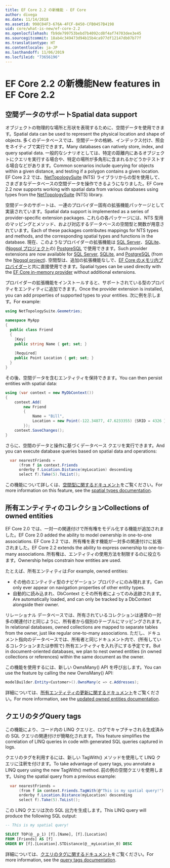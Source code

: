 ```yaml
---
title: EF Core 2.2 の新機能 - EF Core
author: divega
ms.date: 11/14/2018
ms.assetid: 998C04F3-676A-4FCF-8450-CFB0457B4198
uid: core/what-is-new/ef-core-2.2
ms.openlocfilehash: fb9de799753bebd7b4092cd8f4af74703dee3e45
ms.sourcegitcommit: 18ab4c349473d94b15b4ca977df12147db07b77f
ms.translationtype: HT
ms.contentlocale: ja-JP
ms.lasthandoff: 11/06/2019
ms.locfileid: "73656196"
---
```

# <a name="new-features-in-ef-core-22"></a><span data-ttu-id="6e2c5-102">EF Core 2.2 の新機能</span><span class="sxs-lookup"><span data-stu-id="6e2c5-102">New features in EF Core 2.2</span></span>

## <a name="spatial-data-support"></a><span data-ttu-id="6e2c5-103">空間データのサポート</span><span class="sxs-lookup"><span data-stu-id="6e2c5-103">Spatial data support</span></span>

<span data-ttu-id="6e2c5-104">オブジェクトの物理的な場所と形状を表現するために、空間データを使用できます。</span><span class="sxs-lookup"><span data-stu-id="6e2c5-104">Spatial data can be used to represent the physical location and shape of objects.</span></span>
<span data-ttu-id="6e2c5-105">多くのデータベースでは、空間データの格納、インデックス付け、照会をネイティブで実行できます。</span><span class="sxs-lookup"><span data-stu-id="6e2c5-105">Many databases can natively store, index, and query spatial data.</span></span>
<span data-ttu-id="6e2c5-106">一般的なシナリオとしては、特定の距離内にあるオブジェクトにクエリを実行する場合や、特定の場所が多角形に含まれるかどうかテストする場合などがあります。</span><span class="sxs-lookup"><span data-stu-id="6e2c5-106">Common scenarios include querying for objects within a given distance, and testing if a polygon contains a given location.</span></span>
<span data-ttu-id="6e2c5-107">EF Core 2.2 では、[NetTopologySuite](https://github.com/NetTopologySuite/NetTopologySuite) (NTS) ライブラリからの型を使用して、さまざまなデータベースの空間データを操作できるようになりました。</span><span class="sxs-lookup"><span data-stu-id="6e2c5-107">EF Core 2.2 now supports working with spatial data from various databases using types from the [NetTopologySuite](https://github.com/NetTopologySuite/NetTopologySuite) (NTS) library.</span></span>

<span data-ttu-id="6e2c5-108">空間データのサポートは、一連のプロバイダー固有の拡張機能パッケージとして実装されています。</span><span class="sxs-lookup"><span data-stu-id="6e2c5-108">Spatial data support is implemented as a series of provider-specific extension packages.</span></span>
<span data-ttu-id="6e2c5-109">これらの各パッケージには、NTS 型用のマッピングとメソッド、および対応するデータベースの空間型と関数が用意されています。</span><span class="sxs-lookup"><span data-stu-id="6e2c5-109">Each of these packages contributes mappings for NTS types and methods, and the corresponding spatial types and functions in the database.</span></span>
<span data-ttu-id="6e2c5-110">現在、このようなプロバイダーの拡張機能は [SQL Server](https://www.nuget.org/packages/Microsoft.EntityFrameworkCore.SqlServer.NetTopologySuite/)、[SQLite](https://www.nuget.org/packages/Microsoft.EntityFrameworkCore.Sqlite.NetTopologySuite/)、([Npgsql プロジェクト](https://www.npgsql.org/)の) [PostgreSQL](https://www.nuget.org/packages/Npgsql.EntityFrameworkCore.PostgreSQL.NetTopologySuite/) で使用できます。</span><span class="sxs-lookup"><span data-stu-id="6e2c5-110">Such provider extensions are now available for [SQL Server](https://www.nuget.org/packages/Microsoft.EntityFrameworkCore.SqlServer.NetTopologySuite/), [SQLite](https://www.nuget.org/packages/Microsoft.EntityFrameworkCore.Sqlite.NetTopologySuite/), and [PostgreSQL](https://www.nuget.org/packages/Npgsql.EntityFrameworkCore.PostgreSQL.NetTopologySuite/) (from the [Npgsql project](https://www.npgsql.org/)).</span></span>
<span data-ttu-id="6e2c5-111">空間型は、追加の拡張機能なしで、[EF Core のメモリ内プロバイダー](xref:core/providers/in-memory/index)と共に直接使用できます。</span><span class="sxs-lookup"><span data-stu-id="6e2c5-111">Spatial types can be used directly with the [EF Core in-memory provider](xref:core/providers/in-memory/index) without additional extensions.</span></span>

<span data-ttu-id="6e2c5-112">プロバイダーの拡張機能をインストールすると、サポートされている型のプロパティをエンティティに追加できます。</span><span class="sxs-lookup"><span data-stu-id="6e2c5-112">Once the provider extension is installed, you can add properties of supported types to your entities.</span></span> <span data-ttu-id="6e2c5-113">次に例を示します。</span><span class="sxs-lookup"><span data-stu-id="6e2c5-113">For example:</span></span>

``` csharp
using NetTopologySuite.Geometries;

namespace MyApp
{
  public class Friend
  {
    [Key]
    public string Name { get; set; }
  
    [Required]
    public Point Location { get; set; }
  }
}
```

<span data-ttu-id="6e2c5-114">その後、空間データを含むエンティティを保持できます。</span><span class="sxs-lookup"><span data-stu-id="6e2c5-114">You can then persist entities with spatial data:</span></span>

``` csharp
using (var context = new MyDbContext())
{
    context.Add(
        new Friend
        {
            Name = "Bill",
            Location = new Point(-122.34877, 47.6233355) {SRID = 4326 }
        });
    context.SaveChanges();
}
```

<span data-ttu-id="6e2c5-115">さらに、空間のデータと操作に基づくデータベース クエリを実行できます。</span><span class="sxs-lookup"><span data-stu-id="6e2c5-115">And you can execute database queries based on spatial data and operations:</span></span>

``` csharp
  var nearestFriends =
      (from f in context.Friends
      orderby f.Location.Distance(myLocation) descending
      select f).Take(5).ToList();
```

<span data-ttu-id="6e2c5-116">この機能について詳しくは、[空間型に関するドキュメント](xref:core/modeling/spatial)をご覧ください。</span><span class="sxs-lookup"><span data-stu-id="6e2c5-116">For more information on this feature, see the [spatial types documentation](xref:core/modeling/spatial).</span></span>

## <a name="collections-of-owned-entities"></a><span data-ttu-id="6e2c5-117">所有エンティティのコレクション</span><span class="sxs-lookup"><span data-stu-id="6e2c5-117">Collections of owned entities</span></span>

<span data-ttu-id="6e2c5-118">EF Core 2.0 では、一対一の関連付けで所有権をモデル化する機能が追加されました。</span><span class="sxs-lookup"><span data-stu-id="6e2c5-118">EF Core 2.0 added the ability to model ownership in one-to-one associations.</span></span>
<span data-ttu-id="6e2c5-119">EF Core 2.2 では、所有権を表す機能が一対多の関連付けに拡張されました。</span><span class="sxs-lookup"><span data-stu-id="6e2c5-119">EF Core 2.2 extends the ability to express ownership to one-to-many associations.</span></span>
<span data-ttu-id="6e2c5-120">所有権は、エンティティの使用方法を制限するのに役立ちます。</span><span class="sxs-lookup"><span data-stu-id="6e2c5-120">Ownership helps constrain how entities are used.</span></span>

<span data-ttu-id="6e2c5-121">たとえば、所有エンティティは:</span><span class="sxs-lookup"><span data-stu-id="6e2c5-121">For example, owned entities:</span></span>

- <span data-ttu-id="6e2c5-122">その他のエンティティ型のナビゲーション プロパティにのみ現れます。</span><span class="sxs-lookup"><span data-stu-id="6e2c5-122">Can only ever appear on navigation properties of other entity types.</span></span>
- <span data-ttu-id="6e2c5-123">自動的に読み込まれ、DbContext とその所有者によってのみ追跡されます。</span><span class="sxs-lookup"><span data-stu-id="6e2c5-123">Are automatically loaded, and can only be tracked by a DbContext alongside their owner.</span></span>

<span data-ttu-id="6e2c5-124">リレーショナル データベースでは、所有されているコレクションは通常の一対多の関連付けと同じように、所有者から個別のテーブルにマッピングされます。</span><span class="sxs-lookup"><span data-stu-id="6e2c5-124">In relational databases, owned collections are mapped to separate tables from the owner, just like regular one-to-many associations.</span></span>
<span data-ttu-id="6e2c5-125">ただし、ドキュメント指向のデータベースでは、所有者と同じドキュメント内で、(所有しているコレクションまたは参照で) 所有エンティティを入れ子にする予定です。</span><span class="sxs-lookup"><span data-stu-id="6e2c5-125">But in document-oriented databases, we plan to nest owned entities (in owned collections or references) within the same document as the owner.</span></span>

<span data-ttu-id="6e2c5-126">この機能を使用するには、新しい OwnsMany() API を呼び出します。</span><span class="sxs-lookup"><span data-stu-id="6e2c5-126">You can use the feature by calling the new OwnsMany() API:</span></span>

``` csharp
modelBuilder.Entity<Customer>().OwnsMany(c => c.Addresses);
```

<span data-ttu-id="6e2c5-127">詳細については、[所有エンティティの更新に関するドキュメント](xref:core/modeling/owned-entities#collections-of-owned-types)をご覧ください。</span><span class="sxs-lookup"><span data-stu-id="6e2c5-127">For more information, see the [updated owned entities documentation](xref:core/modeling/owned-entities#collections-of-owned-types).</span></span>

## <a name="query-tags"></a><span data-ttu-id="6e2c5-128">クエリのタグ</span><span class="sxs-lookup"><span data-stu-id="6e2c5-128">Query tags</span></span>

<span data-ttu-id="6e2c5-129">この機能により、コード内の LINQ クエリと、ログでキャプチャされる生成済みの SQL クエリの関連付けが簡略化されます。</span><span class="sxs-lookup"><span data-stu-id="6e2c5-129">This feature simplifies the correlation of LINQ queries in code with generated SQL queries captured in logs.</span></span>

<span data-ttu-id="6e2c5-130">クエリのタグを利用するには、新しい TagWith() メソッドを使用して LINQ クエリに注釈を付けます。</span><span class="sxs-lookup"><span data-stu-id="6e2c5-130">To take advantage of query tags, you annotate a LINQ query using the new TagWith() method.</span></span>
<span data-ttu-id="6e2c5-131">前の例の空間クエリを使用します。</span><span class="sxs-lookup"><span data-stu-id="6e2c5-131">Using the spatial query from a previous example:</span></span>

``` csharp
  var nearestFriends =
      (from f in context.Friends.TagWith(@"This is my spatial query!")
      orderby f.Location.Distance(myLocation) descending
      select f).Take(5).ToList();
```

<span data-ttu-id="6e2c5-132">この LINQ クエリは次の SQL 出力を生成します。</span><span class="sxs-lookup"><span data-stu-id="6e2c5-132">This LINQ query will produce the following SQL output:</span></span>

``` sql
-- This is my spatial query!

SELECT TOP(@__p_1) [f].[Name], [f].[Location]
FROM [Friends] AS [f]
ORDER BY [f].[Location].STDistance(@__myLocation_0) DESC
```

<span data-ttu-id="6e2c5-133">詳細については、[クエリのタグに関するドキュメント](xref:core/querying/tags)をご覧ください。</span><span class="sxs-lookup"><span data-stu-id="6e2c5-133">For more information, see the [query tags documentation](xref:core/querying/tags).</span></span>
